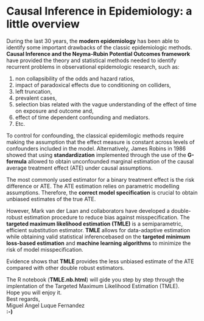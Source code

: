 # Causal Inference in Epidemiology: a little overview

During the last 30 years, the **modern epidemiology** has been able to identify some important drawbacks of the classic epidemiologic methods. **Causal Inference and the Neyma-Rubin Potential Outcomes framework** have provided the theory and statistical methods needed to identify recurrent problems in observational epidemologic research, such as:  

1. non collapsibility of the odds and hazard ratios, 
2. impact of paradoxical effects due to conditioning on colliders, 
3. left truncation, 
4. prevalent cases,  
5. selection bias related with the vague understanding of the effect of time on exposure and outcome and,  
6. effect of time dependent confounding and mediators. 
7. Etc.

To control for confounding, the classical epidemilogic methods require making the assumption that the effect measure is constant across levels of confounders included in the model. Alternatively, James Robins in 1986 showed that using **standardization** implemented through the use of the **G-formula** allowed to obtain unconfounded marginal estimation of the causal average treatment effect (ATE) under causal assumptions.    

The most commonly used estimator for a binary treatment effect is the risk difference or ATE. The ATE estimation relies on parametric modelling assumptions. Therefore, the **correct model specification** is crucial to obtain unbiased estimates of the true ATE.  

However, Mark van der Laan and collaborators have developed a double-robust estimation procedure to reduce bias against misspecification. The **targeted maximum likelihood estimation (TMLE)** is a semiparametric, efficient substitution estimator. **TMLE** allows for data-adaptive estimation while obtaining valid statistical inferencebased on the **targeted minimum loss-based estimation** and **machine learning algorithms** to minimize the risk of model misspecification.  

Evidence shows that **TMLE** provides the less unbiased estimate of the ATE compared with other double robust estimators.  

The R notebook (**TMLE.nb.html**) will gide you step by step through the implentation of the Targeted Maximum Likelihood Estimation (TMLE).   
Hope you will enjoy it.    
Best regards,    
Miguel Angel Luque Fernandez  
**:-)**

